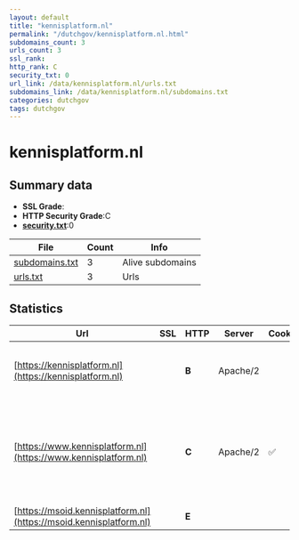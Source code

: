 ```yaml
---
layout: default
title: "kennisplatform.nl"
permalink: "/dutchgov/kennisplatform.nl.html"
subdomains_count: 3
urls_count: 3
ssl_rank: 
http_rank: C
security_txt: 0
url_link: /data/kennisplatform.nl/urls.txt
subdomains_link: /data/kennisplatform.nl/subdomains.txt
categories: dutchgov
tags: dutchgov
---
```



# kennisplatform.nl
## Summary data


 - **SSL Grade**:
 - **HTTP Security Grade**:C
 - **[security.txt](https://www.digitaleoverheid.nl/nieuws/standaard-security-txt-nu-verplicht-voor-overheid/)**:0


| File       | Count | Info |
|------------|-------|------|
|[subdomains.txt](/DutchGovScope/data/kennisplatform.nl/subdomains.txt)|3|Alive subdomains|
|[urls.txt](/DutchGovScope/data/kennisplatform.nl/urls.txt)|3|Urls|


## Statistics


| Url | SSL | HTTP | Server | Cookie | HSTS | CORS | CTO | CSP | XFO | XXP | RP |FP| Tech |Title |
|--------|-------|-------|------|------|------|------|------|------|------|------|------|------|------|------|
|[https://kennisplatform.nl](https://kennisplatform.nl)| | **B**|Apache/2| |:white_check_mark: | :warning:| | | :white_check_mark: | :white_check_mark: | :white_check_mark: | |Apache HTTP Server:2 CodeIgniter HSTS PHP||
|[https://www.kennisplatform.nl](https://www.kennisplatform.nl)| | **C**|Apache/2|:white_check_mark: |:white_check_mark: | :warning:| | | :white_check_mark: | :white_check_mark: | :white_check_mark: | |Apache HTTP Server:2 CodeIgniter Google Tag Manager HSTS PHP Slick jQuery|Voor al uw vrage...|
|[https://msoid.kennisplatform.nl](https://msoid.kennisplatform.nl)| | **E**|| | | | | | | | :white_check_mark: | ||Object moved|


